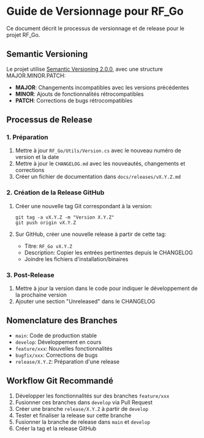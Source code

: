 # Guide de Versionnage pour RF_Go

Ce document décrit le processus de versionnage et de release pour le projet RF_Go.

## Semantic Versioning

Le projet utilise [Semantic Versioning 2.0.0](https://semver.org/), avec une structure MAJOR.MINOR.PATCH:

- **MAJOR**: Changements incompatibles avec les versions précédentes
- **MINOR**: Ajouts de fonctionnalités rétrocompatibles
- **PATCH**: Corrections de bugs rétrocompatibles

## Processus de Release

### 1. Préparation

1. Mettre à jour `RF_Go/Utils/Version.cs` avec le nouveau numéro de version et la date
2. Mettre à jour le `CHANGELOG.md` avec les nouveautés, changements et corrections
3. Créer un fichier de documentation dans `docs/releases/vX.Y.Z.md`

### 2. Création de la Release GitHub

1. Créer une nouvelle tag Git correspondant à la version:
   ```
   git tag -a vX.Y.Z -m "Version X.Y.Z"
   git push origin vX.Y.Z
   ```

2. Sur GitHub, créer une nouvelle release à partir de cette tag:
   - Titre: `RF_Go vX.Y.Z`
   - Description: Copier les entrées pertinentes depuis le CHANGELOG
   - Joindre les fichiers d'installation/binaires

### 3. Post-Release

1. Mettre à jour la version dans le code pour indiquer le développement de la prochaine version
2. Ajouter une section "Unreleased" dans le CHANGELOG

## Nomenclature des Branches

- `main`: Code de production stable
- `develop`: Développement en cours
- `feature/xxx`: Nouvelles fonctionnalités
- `bugfix/xxx`: Corrections de bugs
- `release/X.Y.Z`: Préparation d'une release

## Workflow Git Recommandé

1. Développer les fonctionnalités sur des branches `feature/xxx`
2. Fusionner ces branches dans `develop` via Pull Request
3. Créer une branche `release/X.Y.Z` à partir de `develop`
4. Tester et finaliser la release sur cette branche
5. Fusionner la branche de release dans `main` et `develop`
6. Créer la tag et la release GitHub 